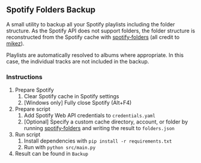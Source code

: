 ## Spotify Folders Backup

A small utility to backup all your Spotify playlists including the folder structure.
As the Spotify API does not support folders, the folder structure is reconstructed from the Spotify cache with [spotify‑folders](https://github.com/mikez/spotify-folders)
(all credit to [mikez](https://github.com/mikez)).

Playlists are automatically resolved to albums where appropriate.
In this case, the individual tracks are not included in the backup.

### Instructions
1. Prepare Spotify
   1. Clear Spotify cache in Spotify settings
   2. [Windows only] Fully close Spotify (Alt+F4)
2. Prepare script
   1. Add Spotify Web API credentials to `credentials.yaml`
   2. [Optional] Specify a custom cache directory, account, or folder
   by running [spotify‑folders](https://github.com/mikez/spotify-folders) and writing the result to `folders.json`
3. Run script
   1. Install dependencies with `pip install -r requirements.txt`
   2. Run with `python src/main.py`
4. Result can be found in `Backup`
